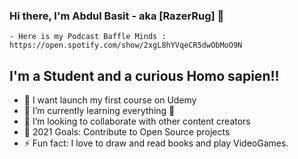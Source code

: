 ### Hi there, I'm Abdul Basit - aka [RazerRug] 👋
    - Here is my Podcast Baffle Minds : https://open.spotify.com/show/2xgL8hYVqeCR5dwObMoO9N


## I'm a Student and a curious Homo sapien!!

- 🔭 I want launch my first course on Udemy
- 🌱 I’m currently learning everything 🤣
- 👯 I’m looking to collaborate with other content creators
- 🥅 2021 Goals: Contribute to Open Source projects
- ⚡ Fun fact: I love to draw and read books and play VideoGames.
